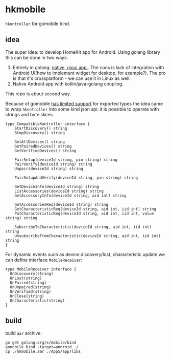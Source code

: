 # hkmobile

`hkontroller` for gomobile bind.

## idea

The super idea: to develop HomeKit app for Android.
Using golang library this can be done in two ways:

  1. Entirely in golang: [native, gioui app.](https://github.com/hkontrol/hkapp). The cons is lack of integration with Android UI(how to implement widget for desktop, for example?). The pro is that it's crossplatform - we can use it in Linux as well.
  2. Native Android app with kotlin/java-golang coupling.

This repo is about second way.

Because of gomobile [has limited support](https://pkg.go.dev/golang.org/x/mobile/cmd/gobind#hdr-Type_restrictions) for exported types the idea came to wrap `hkontroller` into some kind json api: it is possible to operate with strings and byte slices.

```
type CompatibleKontroller interface {
	StartDiscovery() string
	StopDiscovery() string

	GetAllDevices() string
	GetPairedDevices() string
	GetVerifiedDevices() string

	PairSetup(deviceId string, pin string) string
	PairVerify(deviceId string) string
	Unpair(deviceId string) string

	PairSetupAndVerify(deviceId string, pin string) string

	GetDeviceInfo(deviceId string) string
	ListAccessories(deviceId string) string
	GetAccessoryInfo(deviceId string, aid int) string

	GetAccessoriesReq(deviceId string) string
	GetCharacteristicReq(deviceId string, aid int, iid int) string
	PutCharacteristicReq(deviceId string, aid int, iid int, value string) string

	SubscribeToCharacteristic(deviceId string, aid int, iid int) string
	UnsubscribeFromCharacteristic(deviceId string, aid int, iid int) string
}
```

For dynamic events such as device discovery/lost, characteristic update we can define interface `MobileReceiver`:

```text
type MobileReceiver interface {
  OnDiscovery(string)
  OnLost(string)
  OnPaired(string)
  OnUnpaired(string)
  OnVerified(string)
  OnClose(string)
  OnCharacteristic(string)
}
```

## build

build `aar` archive:

```text
go get golang.org/x/mobile/bind
gomobile bind -target=android ./
cp ./hkmobile.aar ./App5/app/libs
```